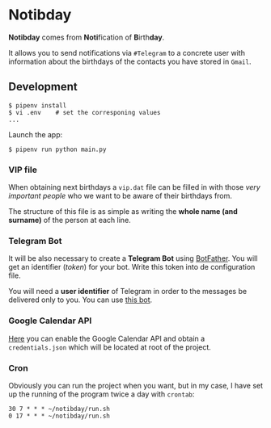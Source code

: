# Notibday

**Notibday** comes from **Noti**fication of **B**irth**day**.

It allows you to send notifications via `#Telegram` to a concrete user with information about the birthdays of the contacts you have stored in `Gmail`.

## Development

~~~console
$ pipenv install
$ vi .env    # set the corresponing values
...
~~~

Launch the app:

~~~console
$ pipenv run python main.py
~~~

### VIP file

When obtaining next birthdays a `vip.dat` file can be filled in with those *very important people* who we want to be aware of their birthdays from.

The structure of this file is as simple as writing the **whole name (and surname)** of the person at each line.

### Telegram Bot

It will be also necessary to create a **Telegram Bot** using [BotFather](https://telegram.me/BotFather). You will get an identifier (*token*) for your bot. Write this token into de configuration file.

You will need a **user identifier** of Telegram in order to the messages be delivered only to you. You can use [this bot](https://telegram.me/get_id_bot).

### Google Calendar API

[Here](https://developers.google.com/calendar/quickstart/python) you can enable the Google Calendar API and obtain a `credentials.json` which will be located at root of the project.

### Cron

Obviously you can run the project when you want, but in my case, I have set up the running of the program twice a day with `crontab`:

~~~console
30 7 * * * ~/notibday/run.sh
0 17 * * * ~/notibday/run.sh
~~~
